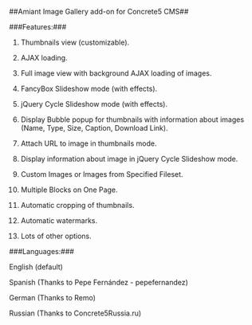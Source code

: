 ##Amiant Image Gallery add-on for Concrete5 CMS##


###Features:###

1. Thumbnails view (customizable).

2. AJAX loading.

3. Full image view with background AJAX loading of images.

4. FancyBox Slideshow mode (with effects).

5. jQuery Cycle Slideshow mode (with effects).

6. Display Bubble popup for thumbnails with information about images (Name, Type, Size, Caption, Download Link).

7. Attach URL to image in thumbnails mode.

8. Display information about image in jQuery Cycle Slideshow mode.

9. Custom Images or Images from Specified Fileset.

10. Multiple Blocks on One Page.

11. Automatic cropping of thumbnails.

12. Automatic watermarks.

13. Lots of other options.


###Languages:###

English (default)

Spanish (Thanks to Pepe Fernández - pepefernandez)

German (Thanks to Remo)

Russian (Thanks to Concrete5Russia.ru)
